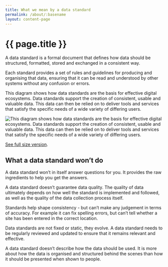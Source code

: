 ```yaml
---
title: What we mean by a data standard
permalink: /about/:basename
layout: content-page
---
```


# {{ page.title }}

A data standard is a formal document that defines how data should be structured, formatted, stored and exchanged in a consistent way. 

Each standard provides a set of rules and guidelines for producing and organising that data, ensuring that it can be read and understood by other systems without any confusion or errors.

This diagram shows how data standards are the basis for effective digital ecosystems. Data standards support the creation of consistent, usable and valuable data. This data can then be relied on to deliver tools and services that satisfy the specific needs of a wide variety of differing users.

<img class="app-img" src="https://digital-land.github.io/images/diagrams/data-standards-in-effective-digital-ecosystems.png" alt="This diagram shows how data standards are the basis for effective digital ecosystems. Data standards support the creation of consistent, usable and valuable data. This data can then be relied on to deliver tools and services that satisfy the specific needs of a wide variety of differing users.">

<p class="govuk-body govuk-!-font-size-14"><a href="https://digital-land.github.io/images/diagrams/data-standards-in-effective-digital-ecosystems.png" class="govuk-link govuk-link--text-colour">See full size version</a>.</p>

## What a data standard won’t do

A data standard won’t in itself answer questions for you. It provides the raw ingredients to help you get the answers.

A data standard doesn’t guarantee data quality. The quality of data ultimately depends on how well the standard is implemented and followed, as well as the quality of the data collection process itself.  

Standards help shape consistency - but can’t make any judgement in terms of accuracy. For example it can fix spelling errors, but can’t tell whether a site has been entered in the correct location.

Data standards are not fixed or static, they evolve. A data standard needs to be regularly reviewed and updated to ensure that it remains relevant and effective.

A data standard doesn’t describe how the data should be used. It is more about how the data is organised and structured behind the scenes than how it should be presented when shown to people.

